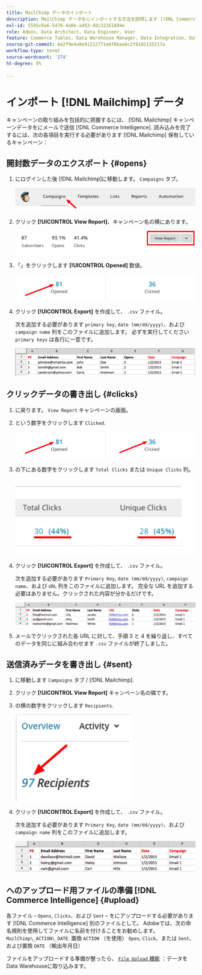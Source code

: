```yaml
---
title: MailChimp データのインポート
description: MailChimp データをにインポートする方法を説明します [!DNL Commerce Intelligence].
exl-id: 5595c6a6-5476-4a0e-a493-ddc32161894e
role: Admin, Data Architect, Data Engineer, User
feature: Commerce Tables, Data Warehouse Manager, Data Integration, Data Import/Export
source-git-commit: 6e2f9e4a9e91212771e6f6baa8c2f8101125217a
workflow-type: tm+mt
source-wordcount: '274'
ht-degree: 0%

---
```


# インポート [!DNL Mailchimp] データ

キャンペーンの取り組みを包括的に把握するには、 [!DNL Mailchimp] キャンペーンデータをにメールで送信 [!DNL Commerce Intelligence]. 読み込みを完了するには、次の各項目を実行する必要があります [!DNL Mailchimp] 保有しているキャンペーン：

## 開封数データのエクスポート {#opens}

1. にログインした後 [!DNL Mailchimp]に移動します。 `Campaigns` タブ。

   ![mailchimp 1 の読み込み](../../../assets/import-mailchimp-1.png)

1. クリック **[!UICONTROL View Report]**、キャンペーン名の横にあります。

   ![mailchimp 2 の読み込み](../../../assets/import-mailchimp-2.png)

1. 「」をクリックします **[!UICONTROL Opened]** 数値。

   ![mailchimp 3 の読み込み](../../../assets/import-mailchimp-3.png)

1. クリック **[!UICONTROL Export]** を作成して、 `.csv` ファイル。

   次を追加する必要があります `primary key`, `date (mm/dd/yyyy)`、および `campaign name` 列をこのファイルに追加します。 必ずを実行してください `primary keys` は各行に一意です。

   ![mailchimp 4 の読み込み](../../../assets/import-mailchimp-4.png)

## クリックデータの書き出し {#clicks}

1. に戻ります。 `View Report` キャンペーンの画面。

1. という数字をクリックします `Clicked`.

   ![mailchimp 5 のインポート](../../../assets/import-mailchimp-5.png)

1. の下にある数字をクリックします `Total Clicks` または `Unique Clicks` 列。

   ![mailchimp 6 のインポート](../../../assets/import-mailchimp-6.png)

1. クリック **[!UICONTROL Export]** を作成して、 `.csv` ファイル。

   次を追加する必要があります `Primary Key`, `date (mm/dd/yyyy)`, `campaign name`、および `URL` 列をこのファイルに追加します。 完全な URL を追加する必要はありません。クリックされた内容が分かるだけです。

   ![mailchimp 7 を読み込みます](../../../assets/import-mailchimp-7.png)

1. メールでクリックされた各 URL に対して、手順 3 と 4 を繰り返し、すべてのデータを同じに組み合わせます `.csv` ファイルが終了しました。

## 送信済みデータを書き出し {#sent}

1. に移動します `Campaigns` タブ / [!DNL Mailchimp].

1. クリック **[!UICONTROL View Report]** キャンペーン名の隣です。

1. の横の数字をクリックします `Recipients`.

   ![mailchimp 8 のインポート](../../../assets/import-mailchimp-8.png)

1. クリック **[!UICONTROL Export]** を作成して、 `.csv` ファイル。

   次を追加する必要があります `Primary Key`, `date (mm/dd/yyyy)`、および `campaign name` 列をこのファイルに追加します。

   ![mailchimp 9 のインポート](../../../assets/import-mailchimp-9.png)

## へのアップロード用ファイルの準備 [!DNL Commerce Intelligence] {#upload}

各ファイル - `Opens`, `Clicks`、および `Sent`  – をにアップロードする必要があります [!DNL Commerce Intelligence] 別のファイルとして。 Adobeでは、次の命名規則を使用してファイルに名前を付けることをお勧めします。 `MailChimp\_ACTION\_DATE`. 置換 `ACTION` （を使用） `Open`, `Click`、または `Sent`、および置換 `DATE` （輸出年月日）

ファイルをアップロードする準備が整ったら、 [`File Upload` 機能](../connecting-data/using-file-uploader.md) ：データをData Warehouseに取り込みます。
